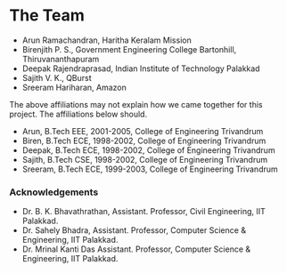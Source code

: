 # The Team

- Arun Ramachandran, Haritha Keralam Mission
- Birenjith P. S., 
  Government Engineering College Bartonhill, Thiruvananthapuram
- Deepak Rajendraprasad,
  Indian Institute of Technology Palakkad
- Sajith V. K., QBurst
- Sreeram Hariharan, Amazon

The above affiliations may not explain how we came together for this project.
The affiliations below should.

- Arun, B.Tech EEE, 2001-2005, College of Engineering Trivandrum
- Biren, B.Tech ECE, 1998-2002, College of Engineering Trivandrum
- Deepak, B.Tech ECE, 1998-2002, College of Engineering Trivandrum
- Sajith, B.Tech CSE, 1998-2002, College of Engineering Trivandrum
- Sreeram, B.Tech ECE, 1999-2003, College of Engineering Trivandrum

### Acknowledgements

- Dr. B. K. Bhavathrathan, 
  Assistant. Professor, Civil Engineering, IIT Palakkad.
- Dr. Sahely Bhadra, 
  Assistant. Professor, Computer Science \& Engineering, IIT Palakkad.
- Dr. Mrinal Kanti Das
  Assistant. Professor, Computer Science \& Engineering, IIT Palakkad.

